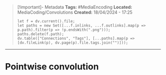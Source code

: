 > [!important]- Metadata
> **Tags:** #MediaEncoding 
> **Located:** MediaCoding/Convolutions
> **Created:** 18/04/2024 - 17:25
> ```dataviewjs
> let f = dv.current().file;
> let paths = new Set([...f.inlinks, ...f.outlinks].map(p => p.path).filter(p => !p.endsWith(".png")));
> paths.delete(f.path);
> dv.table(["Connections", "Tags"], [...paths].map(p => [dv.fileLink(p), dv.page(p).file.tags.join("")]));
> ```

___
# Pointwise convolution
